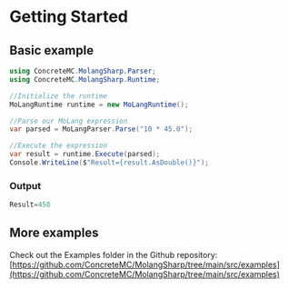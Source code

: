 # Getting Started

## Basic example
```c#
using ConcreteMC.MolangSharp.Parser;
using ConcreteMC.MolangSharp.Runtime;

//Initialize the runtime
MoLangRuntime runtime = new MoLangRuntime();

//Parse our MoLang expression
var parsed = MoLangParser.Parse("10 * 45.0");

//Execute the expression
var result = runtime.Execute(parsed);
Console.WriteLine($"Result={result.AsDouble()}");
```

### Output
```c#
Result=450
```

## More examples
Check out the Examples folder in the Github repository:
[https://github.com/ConcreteMC/MolangSharp/tree/main/src/examples](https://github.com/ConcreteMC/MolangSharp/tree/main/src/examples)